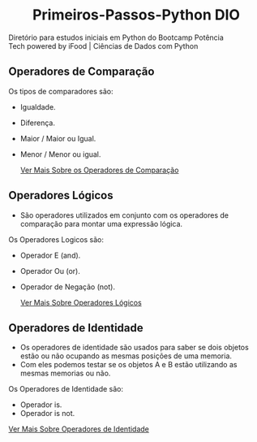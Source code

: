 <h1 align=center>Primeiros-Passos-Python DIO</h1>

 Diretório para estudos iniciais em Python do Bootcamp Potência <br> Tech powered by iFood | Ciências de Dados com Python

<h2>Operadores de Comparação</h2>

  Os tipos de comparadores são:
  - Igualdade.
  - Diferença.
  - Maior / Maior ou Igual.
  - Menor / Menor ou igual.

    [Ver Mais Sobre os Operadores de Comparação](https://github.com/henferreirapro/Primeiros-Passos-Python-DIO/tree/main/6%20-%20Tipos%20de%20Operadores/1-operadores-compara%C3%A7%C3%A3o)


<h2>Operadores Lógicos</h2>

  - São operadores utilizados em conjunto com os operadores de comparação para montar uma expressão lógica.

  Os Operadores Logicos são:
  - Operador E (and).
  - Operador Ou (or).
  - Operador de Negação (not).

    [Ver Mais Sobre Operadores Lógicos](https://github.com/henferreirapro/Primeiros-Passos-Python-DIO/tree/main/6%20-%20Tipos%20de%20Operadores/2-operadores-logicos)


<h2>Operadores de Identidade</h2>

  - Os operadores de identidade são usados para saber se dois objetos estão ou não ocupando as mesmas posições de uma memoria.
  - Com eles podemos testar se os objetos A e B estão utilizando as mesmas memorias ou não.

  Os Operadores de Identidade são:
   - Operador is.
   - Operador is not.

   [Ver Mais Sobre Operadores de Identidade](https://github.com/henferreirapro/Primeiros-Passos-Python-DIO/tree/main/6%20-%20Tipos%20de%20Operadores/3-operadores-identidade)


